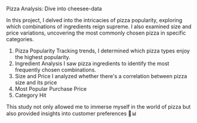 Pizza Analysis: Dive into cheesee-data

In this project, I delved into the intricacies of pizza popularity, exploring which combinations of ingredients reign supreme. I also examined size and price variations, uncovering the most commonly chosen pizza in specific categories.

1. Pizza Popularity Tracking trends, I determined which pizza types enjoy the highest popularity. 
2. Ingredient Analysis I saw pizza ingredients to identify the most frequently chosen combinations.
3. Size and Price I analyzed whether there's a correlation between pizza size and its price
4. Most Popular Purchase Price 
5. Category Hit

This study not only allowed me to immerse myself in the world of pizza but also provided insights into customer preferences  🍕📊
